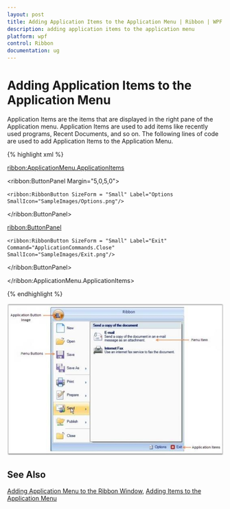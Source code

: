 ```yaml
---
layout: post
title: Adding Application Items to the Application Menu | Ribbon | WPF | Syncfusion
description: adding application items to the application menu
platform: wpf
control: Ribbon
documentation: ug
---
```


# Adding Application Items to the Application Menu

Application Items are the items that are displayed in the right pane of the Application menu. Application Items are used to add items like recently used programs, Recent Documents, and so on. The following lines of code are used to add Application Items to the Application Menu.

{% highlight xml %}




<ribbon:ApplicationMenu.ApplicationItems>

  <ribbon:ButtonPanel Margin="5,0,5,0">

    <ribbon:RibbonButton SizeForm = "Small" Label="Options SmallIcon="SampleImages/Options.png"/>

  </ribbon:ButtonPanel>

  <ribbon:ButtonPanel>

    <ribbon:RibbonButton SizeForm = "Small" Label="Exit" Command="ApplicationCommands.Close" SmallIcon="SampleImages/Exit.png"/>

  </ribbon:ButtonPanel>

</ribbon:ApplicationMenu.ApplicationItems>

 {% endhighlight %}





![](Adding-Application-Items-to-the-Application-Menu_images/Adding-Application-Items-to-the-Application-Menu_img1.jpeg)




## See Also

[Adding Application Menu to the Ribbon Window](http://help.syncfusion.com/wpf/ribbon/adding-application-menu-to-the-ribbon-window), [Adding Items to the Application Menu](http://help.syncfusion.com/wpf/ribbon/adding-items-to-the-application-menu)

